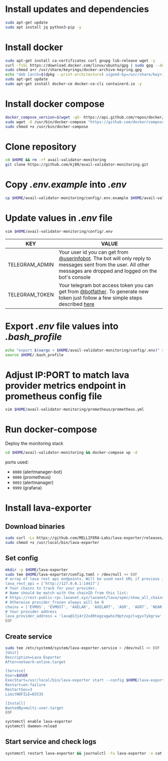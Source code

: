 # Install updates and dependencies
```bash
sudo apt-get update
sudo apt install jq python3-pip -y
```

# Install docker
```bash
sudo apt-get install ca-certificates curl gnupg lsb-release wget -y
curl -fsSL https://download.docker.com/linux/ubuntu/gpg | sudo gpg --dearmor -o /usr/share/keyrings/docker-archive-keyring.gpg
sudo chmod a+r /usr/share/keyrings/docker-archive-keyring.gpg
echo "deb [arch=$(dpkg --print-architecture) signed-by=/usr/share/keyrings/docker-archive-keyring.gpg] https://download.docker.com/linux/ubuntu $(lsb_release -cs) stable" | sudo tee /etc/apt/sources.list.d/docker.list > /dev/null
sudo apt-get update
sudo apt-get install docker-ce docker-ce-cli containerd.io -y
```

# Install docker compose
```bash
docker_compose_version=$(wget -qO- https://api.github.com/repos/docker/compose/releases/latest | jq -r ".tag_name")
sudo wget -O /usr/bin/docker-compose "https://github.com/docker/compose/releases/download/${docker_compose_version}/docker-compose-`uname -s`-`uname -m`"
sudo chmod +x /usr/bin/docker-compose
```

# Clone repository
```bash
cd $HOME && rm -rf avail-validator-monitoring
git clone https://github.com/kj89/avail-validator-monitoring.git
```

# Copy _.env.example_ into _.env_
```bash
cp $HOME/avail-validator-monitoring/config/.env.example $HOME/avail-validator-monitoring/config/.env
```

# Update values in _.env_ file
```bash
vim $HOME/avail-validator-monitoring/config/.env
```

| KEY | VALUE |
|---------------|-------------|
| TELEGRAM_ADMIN | Your user id you can get from [@userinfobot](https://t.me/userinfobot). The bot will only reply to messages sent from the user. All other messages are dropped and logged on the bot's console |
| TELEGRAM_TOKEN | Your telegram bot access token you can get from [@botfather](https://telegram.me/botfather). To generate new token just follow a few simple steps described [here](https://core.telegram.org/bots#6-botfather) |

# Export _.env_ file values into _.bash_profile_
```bash
echo "export $(xargs < $HOME/avail-validator-monitoring/config/.env)" > $HOME/.bash_profile
source $HOME/.bash_profile
```

# Adjust IP:PORT to match lava provider metrics endpoint in prometheus config file
```bash
vim $HOME/avail-validator-monitoring/prometheus/prometheus.yml
```

# Run docker-compose
Deploy the monitoring stack
```bash
cd $HOME/avail-validator-monitoring && docker-compose up -d
```

ports used:
- `8080` (alertmanager-bot)
- `9090` (prometheus)
- `9093` (alertmanager)
- `9999` (grafana)

# Install lava-exporter

## Download binaries
```bash
sudo curl -Ls https://github.com/MELLIFERA-Labs/lava-exporter/releases/download/v1.0.0/lava-exporter-linux-v1.0.0-amd64 > /usr/local/bin/lava-exporter
sudo chmod +x /usr/local/bin/lava-exporter
```

## Set config
```bash
mkdir -p $HOME/lava-exporter
sudo tee $HOME/lava-exporter/config.toml > /dev/null << EOF
# array of lava rest api endpoints. Will be used next URL if previous is down
lava_rest_api = ['http://127.0.0.1:14417']
# Your chains to track for your provider.
# Name should be match with the chainID from this list:
# https://rest-public-rpc.lavanet.xyz/lavanet/lava/spec/show_all_chains
# Otherwise provider_frozen always will be 0
chains = ['EVMOS', 'EVMOST', 'AXELAR', 'AXELART', 'AGR', 'AGRT', 'NEAR', 'NEART']
# Your provider address
lava_provider_address = 'lava@13j4r22xd0tegzagwhx39ptzxpzlvgyv7ykgrvw'
EOF
```

## Create service
```bash
sudo tee /etc/systemd/system/lava-exporter.service > /dev/null << EOF
[Unit]
Description=Lava Exporter
After=network-online.target

[Service]
User=$USER
ExecStart=/usr/local/bin/lava-exporter start --config $HOME/lava-exporter/config.toml --port 14440 
Restart=on-failure
RestartSec=3
LimitNOFILE=65535

[Install]
WantedBy=multi-user.target
EOF

systemctl enable lava-exporter
systemctl daemon-reload
```

## Start service and check logs
```bash
systemctl restart lava-exporter && journalctl -fu lava-exporter -o cat
```
